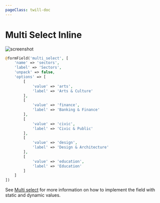 ```yaml
---
pageClass: twill-doc
---
```


# Multi Select Inline

![screenshot](/docs/_media/multiselectinline.png)

```php
@formField('multi_select', [
    'name' => 'sectors',
    'label' => 'Sectors',
    'unpack' => false,
    'options' => [
        [
            'value' => 'arts',
            'label' => 'Arts & Culture'
        ],
        [
            'value' => 'finance',
            'label' => 'Banking & Finance'
        ],
        [
            'value' => 'civic',
            'label' => 'Civic & Public'
        ],
        [
            'value' => 'design',
            'label' => 'Design & Architecture'
        ],
        [
            'value' => 'education',
            'label' => 'Education'
        ]
    ]
])
```

See [Multi select](/form-fields/multi-select.html) for more information on how to implement the field with static and dynamic values.
